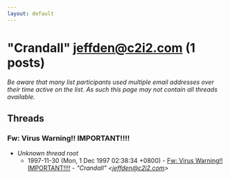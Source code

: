 ```yaml
---
layout: default
---
```


# "Crandall" <jeffden@c2i2.com> (1 posts)

_Be aware that many list participants used multiple email addresses over their time active on the list. As such this page may not contain all threads available._

## Threads

### Fw: Virus Warning!!  IMPORTANT!!!!
+ _Unknown thread root_
  + 1997-11-30 (Mon, 1 Dec 1997 02:38:34 +0800) - [Fw: Virus Warning!!  IMPORTANT!!!!](/archive/1997/11/5f5bcc4a56674deaadb7fb71ed5b338dc35559c0418add0df663622bbd55ac82) - _"Crandall" \<jeffden@c2i2.com\>_

